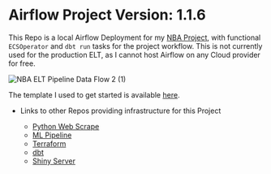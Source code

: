 # Airflow Project Version: 1.1.6
This Repo is a local Airflow Deployment for my [NBA Project](https://github.com/jyablonski/NBA-Dashboard), with functional `ECSOperator` and `dbt run` tasks for the project workflow.  This is not currently used for the production ELT, as I cannot host Airflow on any Cloud provider for free.  

![NBA ELT Pipeline Data Flow 2 (1)](https://user-images.githubusercontent.com/16946556/161156854-9ba5583e-94ed-4c80-9699-c2c50f41ed1c.jpg)

The template I used to get started is available [here](https://github.com/soggycactus/airflow-repo-template).

* Links to other Repos providing infrastructure for this Project

	* [Python Web Scrape](https://github.com/jyablonski/python_docker)
	* [ML Pipeline](https://github.com/jyablonski/nba_elt_mlflow)
	* [Terraform](https://github.com/jyablonski/aws_terraform/)
	* [dbt](https://github.com/jyablonski/nba_elt_dbt)
	* [Shiny Server](https://github.com/jyablonski/NBA-Dashboard)
